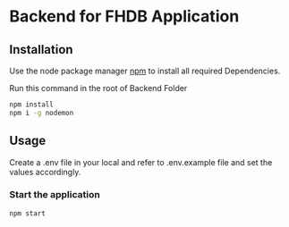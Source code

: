 # Backend for FHDB Application

## Installation

Use the node package manager [npm](https://www.npmjs.com/) to install all required Dependencies.

Run this command in the root of Backend Folder

```bash
npm install
npm i -g nodemon
```

## Usage

Create a .env file in your local and refer to .env.example file and set the values accordingly.

### Start the application

```
npm start
```
